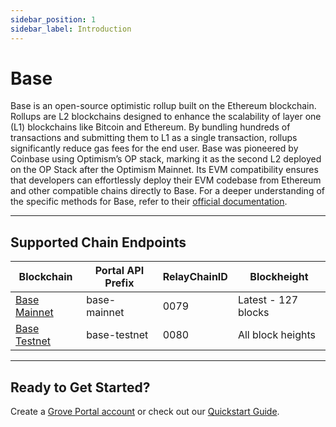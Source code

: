 ```yaml
---
sidebar_position: 1
sidebar_label: Introduction
---
```


# Base

Base is an open-source optimistic rollup built on the Ethereum blockchain. Rollups are L2 blockchains designed to enhance the scalability of layer one (L1) blockchains like Bitcoin and Ethereum. By bundling hundreds of transactions and submitting them to L1 as a single transaction, rollups significantly reduce gas fees for the end user. Base was pioneered by Coinbase using Optimism’s OP stack, marking it as the second L2 deployed on the OP Stack after the Optimism Mainnet. Its EVM compatibility ensures that developers can effortlessly deploy their EVM codebase from Ethereum and other compatible chains directly to Base. For a deeper understanding of the specific methods for Base, refer to their [official documentation](https://docs.base.org/).

---

## Supported Chain Endpoints

| Blockchain                               | Portal API Prefix | RelayChainID | Blockheight         |
| ---------------------------------------- | ----------------- | ------------ | ------------------- |
| [Base Mainnet](./endpoints/base-mainnet) | base-mainnet      | 0079         | Latest - 127 blocks |
| [Base Testnet](./endpoints/base-testnet) | base-testnet      | 0080         | All block heights   |

---

## Ready to Get Started?

Create a [Grove Portal account](https://portal.grove.city) or check out our [Quickstart Guide](/guides/getting-started/quickstart).
